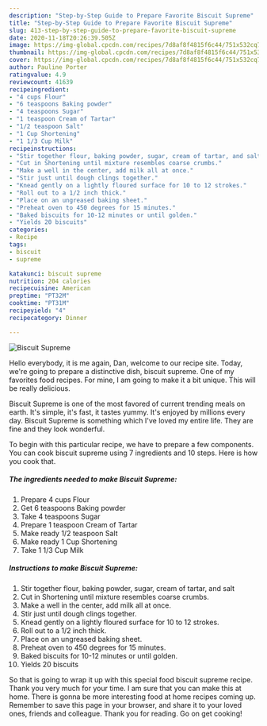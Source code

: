 ```yaml
---
description: "Step-by-Step Guide to Prepare Favorite Biscuit Supreme"
title: "Step-by-Step Guide to Prepare Favorite Biscuit Supreme"
slug: 413-step-by-step-guide-to-prepare-favorite-biscuit-supreme
date: 2020-11-18T20:26:39.505Z
image: https://img-global.cpcdn.com/recipes/7d8af8f4815f6c44/751x532cq70/biscuit-supreme-recipe-main-photo.jpg
thumbnail: https://img-global.cpcdn.com/recipes/7d8af8f4815f6c44/751x532cq70/biscuit-supreme-recipe-main-photo.jpg
cover: https://img-global.cpcdn.com/recipes/7d8af8f4815f6c44/751x532cq70/biscuit-supreme-recipe-main-photo.jpg
author: Pauline Porter
ratingvalue: 4.9
reviewcount: 41639
recipeingredient:
- "4 cups Flour"
- "6 teaspoons Baking powder"
- "4 teaspoons Sugar"
- "1 teaspoon Cream of Tartar"
- "1/2 teaspoon Salt"
- "1 Cup Shortening"
- "1 1/3 Cup Milk"
recipeinstructions:
- "Stir together flour, baking powder, sugar, cream of tartar, and salt"
- "Cut in Shortening until mixture resembles coarse crumbs."
- "Make a well in the center, add milk all at once."
- "Stir just until dough clings together."
- "Knead gently on a lightly floured surface for 10 to 12 strokes."
- "Roll out to a 1/2 inch thick."
- "Place on an ungreased baking sheet."
- "Preheat oven to 450 degrees for 15 minutes."
- "Baked biscuits for 10-12 minutes or until golden."
- "Yields 20 biscuits"
categories:
- Recipe
tags:
- biscuit
- supreme

katakunci: biscuit supreme 
nutrition: 204 calories
recipecuisine: American
preptime: "PT32M"
cooktime: "PT31M"
recipeyield: "4"
recipecategory: Dinner

---
```



![Biscuit Supreme](https://img-global.cpcdn.com/recipes/7d8af8f4815f6c44/751x532cq70/biscuit-supreme-recipe-main-photo.jpg)

Hello everybody, it is me again, Dan, welcome to our recipe site. Today, we're going to prepare a distinctive dish, biscuit supreme. One of my favorites food recipes. For mine, I am going to make it a bit unique. This will be really delicious.

Biscuit Supreme is one of the most favored of current trending meals on earth. It's simple, it's fast, it tastes yummy. It's enjoyed by millions every day. Biscuit Supreme is something which I've loved my entire life. They are fine and they look wonderful.




To begin with this particular recipe, we have to prepare a few components. You can cook biscuit supreme using 7 ingredients and 10 steps. Here is how you cook that.

<!--inarticleads1-->

##### The ingredients needed to make Biscuit Supreme:

1. Prepare 4 cups Flour
1. Get 6 teaspoons Baking powder
1. Take 4 teaspoons Sugar
1. Prepare 1 teaspoon Cream of Tartar
1. Make ready 1/2 teaspoon Salt
1. Make ready 1 Cup Shortening
1. Take 1 1/3 Cup Milk




<!--inarticleads2-->

##### Instructions to make Biscuit Supreme:

1. Stir together flour, baking powder, sugar, cream of tartar, and salt
1. Cut in Shortening until mixture resembles coarse crumbs.
1. Make a well in the center, add milk all at once.
1. Stir just until dough clings together.
1. Knead gently on a lightly floured surface for 10 to 12 strokes.
1. Roll out to a 1/2 inch thick.
1. Place on an ungreased baking sheet.
1. Preheat oven to 450 degrees for 15 minutes.
1. Baked biscuits for 10-12 minutes or until golden.
1. Yields 20 biscuits




So that is going to wrap it up with this special food biscuit supreme recipe. Thank you very much for your time. I am sure that you can make this at home. There is gonna be more interesting food at home recipes coming up. Remember to save this page in your browser, and share it to your loved ones, friends and colleague. Thank you for reading. Go on get cooking!

